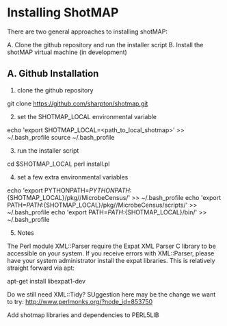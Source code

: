 Installing ShotMAP
==================

There are two general approaches to installing shotMAP:

A. Clone the github repository and run the installer script
B. Install the shotMAP virtual machine (in development)

A. Github Installation
----------------------

1. clone the github repository

git clone https://github.com/sharpton/shotmap.git

2. set the SHOTMAP_LOCAL environmental variable

echo 'export SHOTMAP_LOCAL=<path_to_local_shotmap>' >> ~/.bash_profile
source ~/.bash_profile

3. run the installer script

cd $SHOTMAP_LOCAL
perl install.pl

4. set a few extra environmental variables

echo 'export PYTHONPATH=${PYTHONPATH}:${SHOTMAP_LOCAL}/pkg//MicrobeCensus/' >> ~/.bash_profile
echo 'export PATH=$PATH:${SHOTMAP_LOCAL}/pkg//MicrobeCensus/scripts/' >> ~/.bash_profile
echo 'export PATH=$PATH:${SHOTMAP_LOCAL}/bin/' >> ~/.bash_profile

5. Notes

The Perl module XML::Parser require the Expat XML Parser C library to be accessible on your system. 
If you receive errors with XML::Parser, please have your system administrator install the expat
libraries. This is relatively straight forward via apt:

apt-get install libexpat1-dev

Do we still need XML::Tidy? SUggestion here may be the change we want to try:
http://www.perlmonks.org/?node_id=853750

Add shotmap libraries and dependencies to PERL5LIB